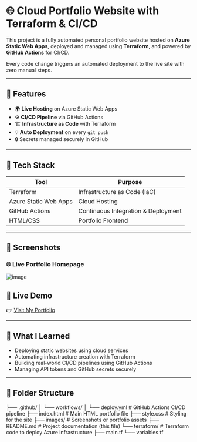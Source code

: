 # 🌐 Cloud Portfolio Website with Terraform & CI/CD

This project is a fully automated personal portfolio website hosted on **Azure Static Web Apps**, deployed and managed using **Terraform**, and powered by **GitHub Actions** for CI/CD.

Every code change triggers an automated deployment to the live site with zero manual steps.

---

## 🚀 Features

- 🌍 **Live Hosting** on Azure Static Web Apps
- ⚙️ **CI/CD Pipeline** via GitHub Actions
- 🏗️ **Infrastructure as Code** with Terraform
- 💡 **Auto Deployment** on every `git push`
- 🔒 Secrets managed securely in GitHub

---

## 📁 Tech Stack

| Tool            | Purpose                        |
|-----------------|--------------------------------|
| Terraform       | Infrastructure as Code (IaC)   |
| Azure Static Web Apps | Cloud Hosting               |
| GitHub Actions  | Continuous Integration & Deployment |
| HTML/CSS        | Portfolio Frontend             |

---

## 📸 Screenshots

### 🌐 Live Portfolio Homepage

![image](https://github.com/user-attachments/assets/329c5c38-e1b6-4a32-8487-a5cbd01291ff)




## 🔗 Live Demo

👉 [Visit My Portfolio](https://gentle-bay-06d4d1a03.6.azurestaticapps.net/)

---

## 🧠 What I Learned

- Deploying static websites using cloud services
- Automating infrastructure creation with Terraform
- Building real-world CI/CD pipelines using GitHub Actions
- Managing API tokens and GitHub secrets securely

---

## 📂 Folder Structure

├── .github/ │ └── workflows/ │ └── deploy.yml # GitHub Actions CI/CD pipeline ├── index.html # Main HTML portfolio file ├── style.css # Styling for the site ├── images/ # Screenshots or portfolio assets ├── README.md # Project documentation (this file) └── terraform/ # Terraform code to deploy Azure infrastructure ├── main.tf └── variables.tf 
